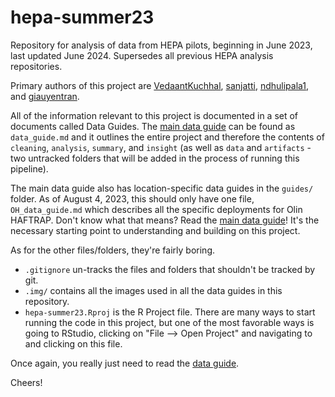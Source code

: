 # hepa-summer23
Repository for analysis of data from HEPA pilots, beginning in June 2023, last updated June 2024. Supersedes all previous HEPA analysis repositories.

Primary authors of this project are [VedaantKuchhal](https://github.com/VedaantKuchhal),  [sanjatti](https://github.com/sanjatti), [ndhulipala1](https://github.com/ndhulipala1), and [giauyentran](https://github.com/giauyentran).

All of the information relevant to this project is documented in a set of documents called Data Guides. The [main data guide](https://github.com/airpartners/hepa-summer23/blob/main/data_guide.md) can be found as `data_guide.md` and it outlines the entire project and therefore the contents of `cleaning`, `analysis`, `summary`, and `insight` (as well as `data` and `artifacts` - two untracked folders that will be added in the process of running this pipeline).

The main data guide also has location-specific data guides in the `guides/` folder. As of August 4, 2023, this should only have one file, `OH_data_guide.md` which describes all the specific deployments for Olin HAFTRAP. Don't know what that means? Read the [main data guide](https://github.com/airpartners/hepa-summer23/blob/main/data_guide.md)! It's the necessary starting point to understanding and building on this project.

As for the other files/folders, they're fairly boring.

* `.gitignore` un-tracks the files and folders that shouldn't be tracked by git.
* `.img/` contains all the images used in all the data guides in this repository.
* `hepa-summer23.Rproj` is the R Project file. There are many ways to start running the code in this project, but one of the most favorable ways is going to RStudio, clicking on "File --> Open Project" and navigating to and clicking on this file.

Once again, you really just need to read the [data guide](https://github.com/airpartners/hepa-summer23/blob/main/data_guide.md).

Cheers!
